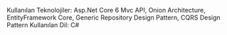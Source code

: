 Kullanılan Teknolojiler: Asp.Net Core 6 Mvc API, Onion Architecture, EntityFramework Core,
Generic Repository Design Pattern, CQRS Design Pattern
Kullanılan Dil: C#
